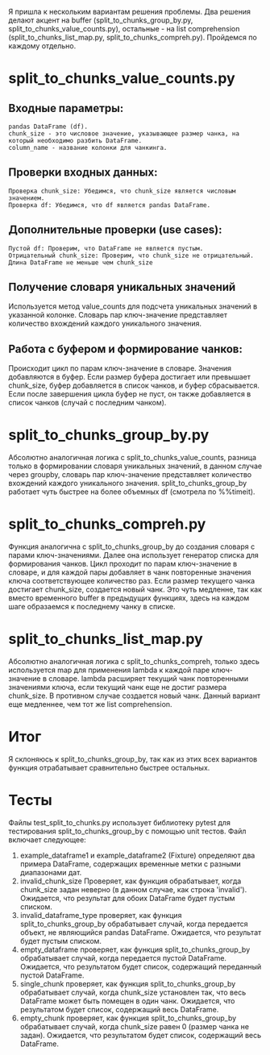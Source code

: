 Я пришла к нескольким вариантам решения проблемы. Два решения делают акцент на buffer (split_to_chunks_group_by.py, split_to_chunks_value_counts.py), остальные - на list comprehension (split_to_chunks_list_map.py, split_to_chunks_compreh.py). 
Пройдемся по каждому отдельно.

# split_to_chunks_value_counts.py
## Входные параметры: 
    pandas DataFrame (df).
    chunk_size - это числовое значение, указывающее размер чанка, на который необходимо разбить DataFrame. 
    column_name - название колонки для чанкинга.

## Проверки входных данных:
    Проверка chunk_size: Убедимся, что chunk_size является числовым значением.
    Проверка df: Убедимся, что df является pandas DataFrame.
    
## Дополнительные проверки (use cases):
    Пустой df: Проверим, что DataFrame не является пустым.
    Отрицательный chunk_size: Проверим, что chunk_size не отрицательный.
    Длина DataFrame не меньше чем chunk_size

## Получение словаря уникальных значений
Используется метод value_counts для подсчета уникальных значений в указанной колонке. Словарь пар ключ-значение представляет количество вхождений каждого уникального значения.

## Работа с буфером и формирование чанков:
Происходит цикл по парам ключ-значение в словаре. Значения добавляются в буфер. Если размер буфера достигает или превышает chunk_size, буфер добавляется в список чанков, и буфер сбрасывается. Если после завершения цикла буфер не пуст, он также добавляется в список чанков (случай с последним чанком).

# split_to_chunks_group_by.py
Абсолютно аналогичная логика с split_to_chunks_value_counts, разница только в формировании словаря уникальных значений, в данном случае через groupby, словарь пар ключ-значение представляет количество вхождений каждого уникального значения.
split_to_chunks_group_by работает чуть быстрее на более объемных df (смотрела по %%timeit).

# split_to_chunks_compreh.py
Функция аналогична с split_to_chunks_group_by до создания словаря с парами ключ-значениями. Далее она использует генератор списка для формирования чанков. Цикл проходит по парам ключ-значение в словаре, и для каждой пары добавляет в чанк повторенные значения ключа соответствующее количество раз. Если размер текущего чанка достигает chunk_size, создается новый чанк.
Это чуть медленне, так как вместо временного buffer в предыдущих функциях, здесь на каждом шаге образаемся к последнему чанку в списке.

# split_to_chunks_list_map.py
Абсолютно аналогичная логика с split_to_chunks_compreh, только здесь используется map для применения lambda к каждой паре ключ-значение в словаре. lambda расширяет текущий чанк повторенными значениями ключа, если текущий чанк еще не достиг размера chunk_size. В противном случае создается новый чанк.
Данный вариант еще медленнее, чем тот же list comprehension.

# Итог
Я склоняюсь к split_to_chunks_group_by, так как из этих всех вариантов функция отрабатывает сравнительно быстрее остальных.

# Тесты
Файлы test_split_to_chunks.py использует библиотеку pytest для тестирования split_to_chunks_group_by с помощью unit тестов. 
Файл включает следующее:

1. example_dataframe1 и example_dataframe2 (Fixture) определяют два примера DataFrame, содержащих временные метки с разными диапазонами дат.
2. invalid_chunk_size Проверяет, как функция обрабатывает, когда chunk_size задан неверно (в данном случае, как строка 'invalid'). Ожидается, что результат для обоих DataFrame будет пустым списком.
3. invalid_dataframe_type проверяет, как функция split_to_chunks_group_by обрабатывает случай, когда передается объект, не являющийся pandas DataFrame. Ожидается, что результат будет пустым списком.
4. empty_dataframe проверяет, как функция split_to_chunks_group_by обрабатывает случай, когда передается пустой DataFrame. Ожидается, что результатом будет список, содержащий переданный пустой DataFrame.
5. single_chunk проверяет, как функция split_to_chunks_group_by обрабатывает случай, когда chunk_size установлен так, что весь DataFrame может быть помещен в один чанк. Ожидается, что результатом будет список, содержащий весь DataFrame.
6. empty_chunk проверяет, как функция split_to_chunks_group_by обрабатывает случай, когда chunk_size равен 0 (размер чанка не задан). Ожидается, что результатом будет список, содержащий весь DataFrame.
